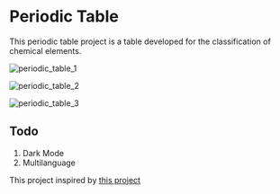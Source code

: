 # Periodic Table

This periodic table project is a table developed for the classification of chemical elements.

![periodic_table_1](https://user-images.githubusercontent.com/16213088/70388136-cce10100-19be-11ea-9c21-76f0d39ed774.png)

![periodic_table_2](https://user-images.githubusercontent.com/16213088/70388139-dcf8e080-19be-11ea-8db1-b8ce8730472b.png)

![periodic_table_3](https://user-images.githubusercontent.com/16213088/70388141-dec2a400-19be-11ea-999b-254fc63b5808.png)

## Todo
1. Dark Mode
2. Multilanguage

This project inspired by [this project](https://github.com/edisdev/periodic-table)